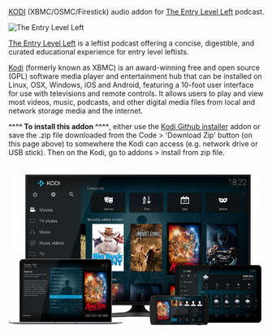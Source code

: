 <a href="https://kodi.tv">KODI<a> (XBMC/OSMC/Firestick) audio addon for <a href="https://entrylevelleft.podbean.com">The Entry Level Left</a> podcast.<br>

<img src="https://pbcdn1.podbean.com/imglogo/ep-logo/pbblog4343324/TELE.png" width="400" height="400" alt="The Entry Level Left"><br>

<a href="https://apple.co/2wdYL6W">The Entry Level Left</a> is a leftist podcast offering a concise, digestible, and curated educational experience for entry level leftists.<br>

<a href="https://www.kodi.tv">Kodi</a> (formerly known as XBMC) is an award-winning free and open source (GPL) software media player and entertainment hub that can be installed on Linux, OSX, Windows, iOS and Android, featuring a 10-foot user interface for use with televisions and remote controls. It allows users to play and view most videos, music, podcasts, and other digital media files from local and network storage media and the internet.<br>

<b>^^^^ To install this addon ^^^^</b>, either use the <a href="https://www.tvaddons.co/github-browser-kodi/">Kodi Github installer</a> addon or save the .zip file downloaded from the Code > 'Download Zip' button (on this page above) to somewhere the Kodi can access (e.g. network drive or USB stick). Then on the Kodi, go to addons > install from zip file.<br>

<br><a href="https://www.kodi.tv"><img src="https://github.com/leopheard/Audio-Podcasts/blob/master/resources/media/about--devices.jpg?raw=true">
